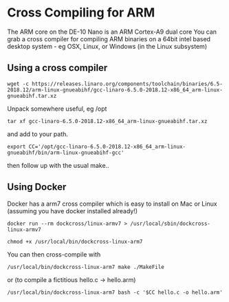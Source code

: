 # Cross Compiling for ARM

The ARM core on the DE-10 Nano is an ARM Cortex-A9 dual core
You can grab a cross compiler for compiling ARM binaries on a 64bit intel based desktop system - eg OSX, Linux, or Windows (in the Linux subsystem)


## Using a cross compiler
`wget -c https://releases.linaro.org/components/toolchain/binaries/6.5-2018.12/arm-linux-gnueabihf/gcc-linaro-6.5.0-2018.12-x86_64_arm-linux-gnueabihf.tar.xz`

Unpack somewhere useful, eg /opt

`tar xf gcc-linaro-6.5.0-2018.12-x86_64_arm-linux-gnueabihf.tar.xz`

and add to your path.

`export CC='/opt/gcc-linaro-6.5.0-2018.12-x86_64_arm-linux-gnueabihf/bin/arm-linux-gnueabihf-gcc'`

then follow up with the usual make..

## Using Docker
Docker has a arm7 cross compiler which is easy to install on Mac or Linux (assuming you have docker installed already!)

`docker run --rm dockcross/linux-armv7 > /usr/local/sbin/dockcross-linux-armv7`

`chmod +x /usr/local/bin/dockcross-linux-arm7`

You can then cross-compile with 

`/usr/local/bin/dockcross-linux-arm7 make ./MakeFile`

or (to compile a fictitious hello.c -> hello.arm)

`/usr/local/bin/dockcross-linux-arm7 bash -c '$CC hello.c -o hello.arm'`